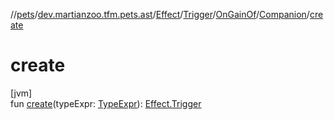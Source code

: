 //[pets](../../../../../../index.md)/[dev.martianzoo.tfm.pets.ast](../../../../index.md)/[Effect](../../../index.md)/[Trigger](../../index.md)/[OnGainOf](../index.md)/[Companion](index.md)/[create](create.md)

# create

[jvm]\
fun [create](create.md)(typeExpr: [TypeExpr](../../../../-type-expr/index.md)): [Effect.Trigger](../../index.md)
